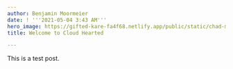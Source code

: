```yaml
---
author: Benjamin Moormeier
date: ! '''2021-05-04 3:43 AM'''
hero_image: https://gifted-kare-fa4f68.netlify.app/public/static/chad-madden-ogiozhnb1qm-unsplash.jpg
title: Welcome to Cloud Hearted

---
```

This is a test post.